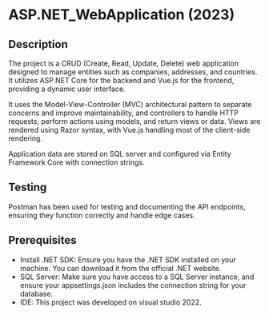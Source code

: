 # ASP.NET_WebApplication (2023)

## Description
The project is a CRUD (Create, Read, Update, Delete) web application designed to manage entities such as companies, addresses, and countries. It utilizes ASP.NET Core for the backend and Vue.js for the frontend, providing a dynamic user interface.

It uses the Model-View-Controller (MVC) architectural pattern to separate concerns and improve maintainability, and controllers to handle HTTP requests, perform actions using models, and return views or data.
Views are rendered using Razor syntax, with Vue.js handling most of the client-side rendering.

Application data are stored on SQL server and configured via Entity Framework Core with connection strings.

## Testing
Postman has been used for testing and documenting the API endpoints, ensuring they function correctly and handle edge cases. 


## Prerequisites
* Install .NET SDK: Ensure you have the .NET SDK installed on your machine. You can download it from the official .NET website.
* SQL Server: Make sure you have access to a SQL Server instance, and ensure your appsettings.json includes the connection string for your database.
* IDE: This project was developed on visual studio 2022.


